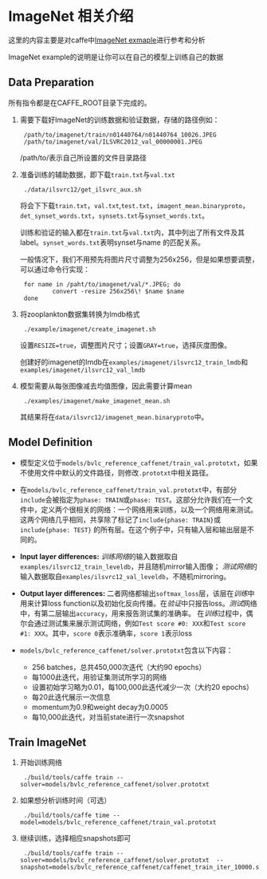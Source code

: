 # ImageNet 相关介绍

这里的内容主要是对caffe中[ImageNet exmaple](https://github.com/BVLC/caffe/tree/master/examples/imagenet)进行参考和分析

ImageNet example的说明是让你可以在自己的模型上训练自己的数据

## Data Preparation

所有指令都是在CAFFE_ROOT目录下完成的。

1. 需要下载好ImageNet的训练数据和验证数据，存储的路径例如：

        /path/to/imagenet/train/n01440764/n01440764_10026.JPEG
        /path/to/imagenet/val/ILSVRC2012_val_00000001.JPEG
        
    /path/to/表示自己所设置的文件目录路径
    
2. 准备训练的辅助数据，即下载`train.txt`与`val.txt`
    
        ./data/ilsvrc12/get_ilsvrc_aux.sh
       
    将会下下载`train.txt`，`val.txt`,`test.txt`，`imagent_mean.binaryproto`，`det_synset_words.txt`，`synsets.txt`与`synset_words.txt`。
     
     训练和验证的输入都在`train.txt`与`val.txt`内，其中列出了所有文件及其label。`synset_words.txt`表明synset与name
的匹配关系。
    
    一般情况下，我们不用预先将图片尺寸调整为256x256，但是如果想要调整，可以通过命令行实现：
    
        for name in /paht/to/imagenet/val/*.JPEG; do
                convert -resize 256x256\! $name $name
        done
        
3. 将zooplankton数据集转换为lmdb格式

        ./example/imagenet/create_imagenet.sh
        
      设置`RESIZE=true`，调整图片尺寸；设置`GRAY=true`，选择灰度图像。
      
      创建好的imagenet的lmdb在`examples/imagenet/ilsvrc12_train_lmdb`和`examples/imagenet/ilsvrc12_val_lmdb`
      
4. 模型需要从每张图像减去均值图像，因此需要计算mean

        ./examples/imagenet/make_imagenet_mean.sh
        
     其结果将在`data/ilsvrc12/imagenet_mean.binaryproto`中。
     
     
## Model Definition

- 模型定义位于`models/bvlc_reference_caffenet/train_val.prototxt`，如果不使用文件中默认的文件路径，则修改`.prototxt`中相关路径。

- 在`models/bvlc_reference_caffenet/train_val.prototxt`中，有部分`include`会被指定为`phase: TRAIN`或`phase: TEST`。这部分允许我们在一个文件中，定义两个很相关的网络：一个网络用来训练，以及一个网络用来测试。这两个网络几乎相同，共享除了标记了`include{phase: TRAIN}`或`include{phase: TEST}` 的所有层。在这个例子中，只有输入层和输出层是不同的。

- **Input layer differences:** *训练网络*的输入数据取自`examples/ilsvrc12_train_leveldb`，并且随机mirror输入图像； *测试网络*的输入数据取自`examples/ilsvrc12_val_leveldb`，不随机mirroring。

- **Output layer differences:** 二者网络都输出`softmax_loss`层，该层在*训练*中用来计算loss function以及初始化反向传播。在*验证*中只报告loss。*测试*网络中，有第二层输出`accuracy`，用来报告测试集的准确率。
在*训练*过程中，偶尔会通过测试集来展示测试网络，例如`Test score #0: XXX`和`Test score #1: XXX`。其中，`score 0`表示准确率，`score 1`表示loss

- `models/bvlc_reference_caffenet/solver.prototxt`包含以下内容：

    - 256 batches，总共450,000次迭代（大约90 epochs）
    - 每1000此迭代，用验证集测试所学习的网络
    - 设置初始学习略为0.01，每100,000此迭代减少一次（大约20 epochs）
    - 每20此迭代展示一次信息
    - momentum为0.9和weight decay为0.0005
    - 每10,000此迭代，对当前state进行一次snapshot
    
 
## Train ImageNet

1. 开始训练网络

        ./build/tools/caffe train --solver=models/bvlc_reference_caffenet/solver.prototxt
        
2. 如果想分析训练时间（可选）

        ./build/tools/caffe time --model=models/bvlc_reference_caffenet/train_val.prototxt   
        
3. 继续训练，选择相应snapshots即可

        ./build/tools/caffe train --solver=models/bvlc_reference_caffenet/solver.prototxt  --snapshot=models/bvlc_reference_caffenet/caffenet_train_iter_10000.solverstate
        
    